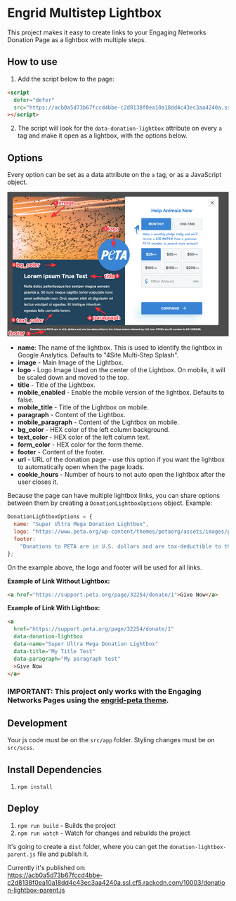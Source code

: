 # Engrid Multistep Lightbox

This project makes it easy to create links to your Engaging Networks Donation Page as a lightbox with multiple steps.

## How to use

1. Add the script below to the page:

```html
<script
  defer="defer"
  src="https://acb0a5d73b67fccd4bbe-c2d8138f0ea10a18dd4c43ec3aa4240a.ssl.cf5.rackcdn.com/10003/donation-lightbox-parent.js"
></script>
```

2. The script will look for the `data-donation-lightbox` attribute on every `a` tag and make it open as a lightbox, with the options below.

## Options

Every option can be set as a data attribute on the `a` tag, or as a JavaScript object.

![Options](options.png "Engrid Multistep Lightbox Options")

- **name**: The name of the lightbox. This is used to identify the lightbox in Google Analytics. Defaults to "4Site Multi-Step Splash".
- **image** - Main Image of the Lightbox.
- **logo** - Logo Image Used on the center of the Lightbox. On mobile, it will be scaled down and moved to the top.
- **title** - Title of the Lightbox.
- **mobile_enabled** - Enable the mobile version of the lightbox. Defaults to false.
- **mobile_title** - Title of the Lightbox on mobile.
- **paragraph** - Content of the Lightbox.
- **mobile_paragraph** - Content of the Lightbox on mobile.
- **bg_color** - HEX color of the left column background.
- **text_color** - HEX color of the left column text.
- **form_color** - HEX color for the form theme.
- **footer** - Content of the footer.
- **url** - URL of the donation page - use this option if you want the lightbox to automatically open when the page loads.
- **cookie_hours** - Number of hours to not auto open the lightbox after the user closes it.

Because the page can have multiple lightbox links, you can share options between them by creating a `DonationLightboxOptions` object. Example:

```javascript
DonationLightboxOptions = {
  name: "Super Ultra Mega Donation Lightbox",
  logo: "https://www.peta.org/wp-content/themes/petaorg/assets/images/peta-logo.svg",
  footer:
    "Donations to PETA are in U.S. dollars and are tax-deductible to the fullest extent allowed by U.S. law. PETA's tax ID number is 52-1218336.",
};
```

On the example above, the logo and footer will be used for all links.

**Example of Link Without Lightbox:**

```html
<a href="https://support.peta.org/page/32254/donate/1">Give Now</a>
```

**Example of Link With Lightbox:**

```html
<a
  href="https://support.peta.org/page/32254/donate/1"
  data-donation-lightbox
  data-name="Super Ultra Mega Donation Lightbox"
  data-title="My Title Test"
  data-paragraph="My paragraph test"
  >Give Now
</a>
```

### IMPORTANT: This project only works with the Engaging Networks Pages using the [engrid-peta theme](https://github.com/4site-interactive-studios/engrid-peta).

## Development

Your js code must be on the `src/app` folder. Styling changes must be on `src/scss`.

## Install Dependencies

1. `npm install`

## Deploy

1. `npm run build` - Builds the project
2. `npm run watch` - Watch for changes and rebuilds the project

It's going to create a `dist` folder, where you can get the `donation-lightbox-parent.js` file and publish it.

Currently it's published on:  
https://acb0a5d73b67fccd4bbe-c2d8138f0ea10a18dd4c43ec3aa4240a.ssl.cf5.rackcdn.com/10003/donation-lightbox-parent.js
